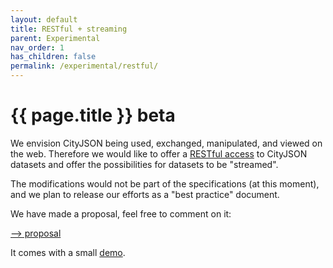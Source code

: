 ```yaml
---
layout: default
title: RESTful + streaming
parent: Experimental
nav_order: 1
has_children: false
permalink: /experimental/restful/
---
```


<h1>{{ page.title }} <span class="label label-yellow">beta</span></h1>

We envision CityJSON being used, exchanged, manipulated, and viewed on the web.
Therefore we would like to offer a [RESTful access](https://en.wikipedia.org/wiki/Representational_state_transfer) to CityJSON datasets and offer the possibilities for datasets to be "streamed".

The modifications would not be part of the specifications (at this moment), and we plan to release our efforts as a "best practice" document.

We have made a proposal, feel free to comment on it:

[--> proposal](https://github.com/hugoledoux/cityjson_ogcapi/blob/master/best-practice.md)

It comes with a small [demo](http://hugoledoux.pythonanywhere.com/).